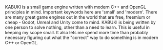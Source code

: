 KABUKI is a small game engine written with modern C++ and OpenGL principles in mind. 
Important keywords here are 'small' and 'modern'. There are many great game engines out in the world that are free, freemium or cheap - Godot, Unreal and Unity come to mind. KABUKI is being written by one person to solve nothing, other than a need to learn. This is useful in keeping my scope small. It also lets me spend more time than probably necessary figuring out what the "correct" way to do something is in modern C++ or OpenGL.